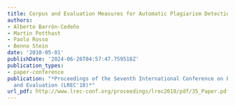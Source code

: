 ```yaml
---
title: Corpus and Evaluation Measures for Automatic Plagiarism Detection
authors:
- Alberto Barrón-Cedeño
- Martin Potthast
- Paolo Rosso
- Benno Stein
date: '2010-05-01'
publishDate: '2024-06-26T04:57:47.759518Z'
publication_types:
- paper-conference
publication: "*Proceedings of the Seventh International Conference on Language Resources
  and Evaluation (LREC'10)*"
url_pdf: http://www.lrec-conf.org/proceedings/lrec2010/pdf/35_Paper.pdf
---
```

